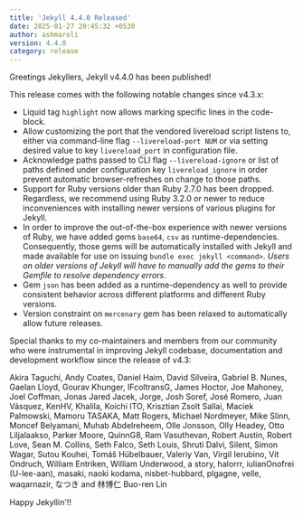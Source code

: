 ```yaml
---
title: 'Jekyll 4.4.0 Released'
date: 2025-01-27 20:45:32 +0530
author: ashmaroli
version: 4.4.0
category: release
---
```


Greetings Jekyllers, Jekyll v4.4.0 has been published!

This release comes with the following notable changes since v4.3.x:

* Liquid tag `highlight` now allows marking specific lines in the code-block.
* Allow customizing the port that the vendored livereload script listens to, either via command-line flag
  `--livereload-port NUM` or via setting desired value to key `livereload_port` in configuration file.
* Acknowledge paths passed to CLI flag `--livereload-ignore` or list of paths defined under configuration key
  `livereload_ignore` in order prevent automatic browser-refreshes on change to those paths.
* Support for Ruby versions older than Ruby 2.7.0 has been dropped. Regardless, we recommend using Ruby 3.2.0 or newer
  to reduce inconveniences with installing newer versions of various plugins for Jekyll.
* In order to improve the out-of-the-box experience with newer versions of Ruby, we have added gems `base64`, `csv` as
  runtime-dependencies. Consequently, those gems will be automatically installed with Jekyll and made available for use
  on issuing `bundle exec jekyll <command>`. *Users on older versions of Jekyll will have to manually add the gems to
  their Gemfile to resolve dependency errors*.
* Gem `json` has been added as a runtime-dependency as well to provide consistent behavior across different platforms and
  different Ruby versions.
* Version constraint on `mercenary` gem has been relaxed to automatically allow future releases.

Special thanks to my co-maintainers and members from our community who were instrumental in improving Jekyll codebase,
documentation and development workflow since the release of v4.3:

Akira Taguchi, Andy Coates, Daniel Haim, David Silveira, Gabriel B. Nunes, Gaelan Lloyd, Gourav Khunger, IFcoltransG,
James Hoctor, Joe Mahoney, Joel Coffman, Jonas Jared Jacek, Jorge, Josh Soref, José Romero, Juan Vásquez, KenHV, Khalila,
Koichi ITO, Krisztian Zsolt Sallai, Maciek Palmowski, Mamoru TASAKA, Matt Rogers, Michael Nordmeyer, Mike Slinn,
Moncef Belyamani, Muhab Abdelreheem, Olle Jonsson, Olly Headey, Otto Liljalaakso, Parker Moore, QuinnG8, Ram Vasuthevan,
Robert Austin, Robert Love, Sean M. Collins, Seth Falco, Seth Louis, Shruti Dalvi, Silent, Simon Wagar, Sutou Kouhei,
Tomáš Hübelbauer, Valeriy Van, Virgil Ierubino, Vít Ondruch, William Entriken, William Underwood, a story, halorrr,
iulianOnofrei (U-lee-aan), masaki, naoki kodama, nisbet-hubbard, plgagne, velle, waqarnazir, なつき and 林博仁 Buo-ren Lin

Happy Jekyllin'!!

